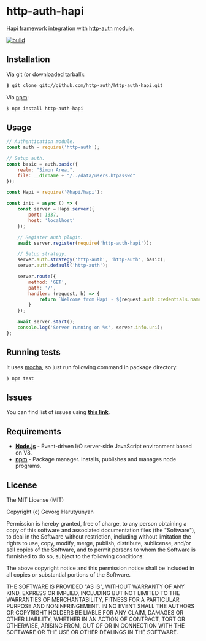 # http-auth-hapi
[Hapi framework](https://hapi.dev/) integration with [http-auth](https://github.com/http-auth/http-auth) module.

[![build](https://github.com/http-auth/http-auth-hapi/workflows/build/badge.svg)](https://github.com/http-auth/http-auth-hapi/actions?query=workflow%3Abuild)

## Installation

Via git (or downloaded tarball):

```bash
$ git clone git://github.com/http-auth/http-auth-hapi.git
```
Via [npm](http://npmjs.org/):

```bash
$ npm install http-auth-hapi
```	

## Usage
```javascript
// Authentication module.
const auth = require('http-auth');

// Setup auth.
const basic = auth.basic({
    realm: "Simon Area.",
    file: __dirname + "/../data/users.htpasswd"
});

const Hapi = require('@hapi/hapi');

const init = async () => {
    const server = Hapi.server({
        port: 1337,
        host: 'localhost'
    });

    // Register auth plugin.    
    await server.register(require('http-auth-hapi'));

    // Setup strategy.
    server.auth.strategy('http-auth', 'http-auth', basic);
    server.auth.default('http-auth');

    server.route({
        method: 'GET',
        path: '/',
        handler: (request, h) => {
            return `Welcome from Hapi - ${request.auth.credentials.name}!`;
        }
    });

    await server.start();
    console.log('Server running on %s', server.info.uri);
};
```


## Running tests

It uses [mocha](https://mochajs.org/), so just run following command in package directory:

```bash
$ npm test
```

## Issues

You can find list of issues using **[this link](http://github.com/http-auth/http-auth-hapi/issues)**.

## Requirements

 - **[Node.js](http://nodejs.org)** - Event-driven I/O server-side JavaScript environment based on V8.
 - **[npm](http://npmjs.org)** - Package manager. Installs, publishes and manages node programs.

## License

The MIT License (MIT)

Copyright (c) Gevorg Harutyunyan

Permission is hereby granted, free of charge, to any person obtaining a copy of
this software and associated documentation files (the "Software"), to deal in
the Software without restriction, including without limitation the rights to
use, copy, modify, merge, publish, distribute, sublicense, and/or sell copies of
the Software, and to permit persons to whom the Software is furnished to do so,
subject to the following conditions:

The above copyright notice and this permission notice shall be included in all
copies or substantial portions of the Software.

THE SOFTWARE IS PROVIDED "AS IS", WITHOUT WARRANTY OF ANY KIND, EXPRESS OR
IMPLIED, INCLUDING BUT NOT LIMITED TO THE WARRANTIES OF MERCHANTABILITY, FITNESS
FOR A PARTICULAR PURPOSE AND NONINFRINGEMENT. IN NO EVENT SHALL THE AUTHORS OR
COPYRIGHT HOLDERS BE LIABLE FOR ANY CLAIM, DAMAGES OR OTHER LIABILITY, WHETHER
IN AN ACTION OF CONTRACT, TORT OR OTHERWISE, ARISING FROM, OUT OF OR IN
CONNECTION WITH THE SOFTWARE OR THE USE OR OTHER DEALINGS IN THE SOFTWARE.
